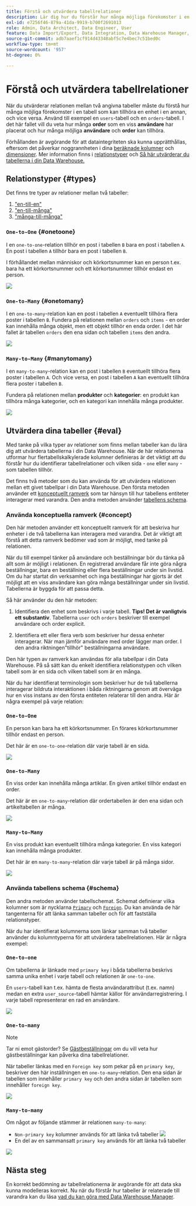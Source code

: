 ```yaml
---
title: Förstå och utvärdera tabellrelationer
description: Lär dig hur du förstår hur många möjliga förekomster i en tabell som kan tillhöra en enhet i en annan.
exl-id: e7256f46-879a-41da-9919-b700f2691013
role: Admin, Data Architect, Data Engineer, User
feature: Data Import/Export, Data Integration, Data Warehouse Manager, Commerce Tables
source-git-commit: adb7aaef1cf914d43348abf5c7e4bec7c51bed0c
workflow-type: tm+mt
source-wordcount: '957'
ht-degree: 0%

---
```


# Förstå och utvärdera tabellrelationer

När du utvärderar relationen mellan två angivna tabeller måste du förstå hur många möjliga förekomster i en tabell som kan tillhöra en enhet i en annan, och vice versa. Använd till exempel en `users`-tabell och en `orders`-tabell. I det här fallet vill du veta hur många **order** som en viss **användare** har placerat och hur många möjliga **användare** och **order** kan tillhöra.

Förhållanden är avgörande för att dataintegriteten ska kunna upprätthållas, eftersom det påverkar noggrannheten i dina [beräknade kolumner](../data-warehouse-mgr/creating-calculated-columns.md) och [dimensioner](../data-warehouse-mgr/manage-data-dimensions-metrics.md). Mer information finns i [relationstyper](#types) och [Så här utvärderar du tabellerna i din Data Warehouse.](#eval)

## Relationstyper {#types}

Det finns tre typer av relationer mellan två tabeller:

1. [&quot;en-till-en&quot;](#onetoone)
1. [&quot;en-till-många&quot;](#onetomany)
1. [&quot;många-till-många&quot;](#manytomany)

### `One-to-One` {#onetoone}

I en `one-to-one`-relation tillhör en post i tabellen `B` bara en post i tabellen `A`. En post i tabellen `A` tillhör bara en post i tabellen `B`.

I förhållandet mellan människor och körkortsnummer kan en person t.ex. bara ha ett körkortsnummer och ett körkortsnummer tillhör endast en person.

![](../../assets/one-to-one.png)

### `One-to-Many` {#onetomany}

I en `one-to-many`-relation kan en post i tabellen `A` eventuellt tillhöra flera poster i tabellen `B`. Fundera på relationen mellan `orders` och `items` - en order kan innehålla många objekt, men ett objekt tillhör en enda order. I det här fallet är tabellen `orders` den ena sidan och tabellen `items` den andra.

![](../../assets/one-to-many_001.png)

### `Many-to-Many` {#manytomany}

I en `many-to-many`-relation kan en post i tabellen `B` eventuellt tillhöra flera poster i tabellen `A`. Och vice versa, en post i tabellen `A` kan eventuellt tillhöra flera poster i tabellen `B`.

Fundera på relationen mellan **produkter** och **kategorier**: en produkt kan tillhöra många kategorier, och en kategori kan innehålla många produkter.

![](../../assets/many-to-many.png)

## Utvärdera dina tabeller {#eval}

Med tanke på vilka typer av relationer som finns mellan tabeller kan du lära dig att utvärdera tabellerna i din Data Warehouse. När de här relationerna utformar hur flertabellskalkylerade kolumner definieras är det viktigt att du förstår hur du identifierar tabellrelationer och vilken sida - `one` eller `many` - som tabellen tillhör.

Det finns två metoder som du kan använda för att utvärdera relationen mellan ett givet tabellpar i din Data Warehouse. Den första metoden använder ett [konceptuellt ramverk](#concept) som tar hänsyn till hur tabellens entiteter interagerar med varandra. Den andra metoden använder [tabellens schema](#schema).

### Använda konceptuella ramverk {#concept}

Den här metoden använder ett konceptuellt ramverk för att beskriva hur enheter i de två tabellerna kan interagera med varandra. Det är viktigt att förstå att detta ramverk bedömer vad som är möjligt, med tanke på relationen.

När du till exempel tänker på användare och beställningar bör du tänka på allt som är möjligt i relationen. En registrerad användare får inte göra några beställningar, bara en beställning eller flera beställningar under sin livstid. Om du har startat din verksamhet och inga beställningar har gjorts är det möjligt att en viss användare kan göra många beställningar under sin livstid. Tabellerna är byggda för att passa detta.

Så här använder du den här metoden:

1. Identifiera den enhet som beskrivs i varje tabell. **Tips! Det är vanligtvis ett substantiv**. Tabellerna `user` och `orders` beskriver till exempel användare och order explicit.

1. Identifiera ett eller flera verb som beskriver hur dessa enheter interagerar. När man jämför användare med order lägger man order. I den andra riktningen&quot;tillhör&quot; beställningarna användare.

Den här typen av ramverk kan användas för alla tabellpar i din Data Warehouse. På så sätt kan du enkelt identifiera relationstypen och vilken tabell som är en sida och vilken tabell som är en många.

När du har identifierat terminologin som beskriver hur de två tabellerna interagerar bildruta interaktionen i båda riktningarna genom att överväga hur en viss instans av den första entiteten relaterar till den andra. Här är några exempel på varje relation:

### `One-to-One`

En person kan bara ha ett körkortsnummer. En förares körkortsnummer tillhör endast en person.

Det här är en `one-to-one`-relation där varje tabell är en sida.

![](../../assets/one-to-one3.png)

### `One-to-Many`

En viss order kan innehålla många artiklar. En given artikel tillhör endast en order.

Det här är en `one-to-many`-relation där ordertabellen är den ena sidan och artikeltabellen är många.

![](../../assets/one-to-many3.png)

### `Many-to-Many`

En viss produkt kan eventuellt tillhöra många kategorier. En viss kategori kan innehålla många produkter.

Det här är en `many-to-many`-relation där varje tabell är på många sidor.

![](../../assets/many-to-many3.png)

### Använda tabellens schema {#schema}

Den andra metoden använder tabellschemat. Schemat definierar vilka kolumner som är nycklarna [`Primary`](https://en.wikipedia.org/wiki/Unique_key) och [`Foreign`](https://en.wikipedia.org/wiki/Foreign_key). Du kan använda de här tangenterna för att länka samman tabeller och för att fastställa relationstyper.

När du har identifierat kolumnerna som länkar samman två tabeller använder du kolumntyperna för att utvärdera tabellrelationen. Här är några exempel:

### `One-to-one`

Om tabellerna är länkade med `primary key` i båda tabellerna beskrivs samma unika enhet i varje tabell och relationen är `one-to-one`.

En `users`-tabell kan t.ex. hämta de flesta användarattribut (t.ex. namn) medan en extra `user_source`-tabell hämtar källor för användarregistrering. I varje tabell representerar en rad en användare.

![](../../assets/one-to-one1.png)

### `One-to-many`

>[!NOTE]
>
>Tar ni emot gästorder? Se [Gästbeställningar](../data-warehouse-mgr/guest-orders.md) om du vill veta hur gästbeställningar kan påverka dina tabellrelationer.

När tabeller länkas med en `Foreign key` som pekar på en `primary key`, beskriver den här inställningen en `one-to-many`-relation. Den ena sidan är tabellen som innehåller `primary key` och den andra sidan är tabellen som innehåller `foreign key`.

![](../../assets/one-to-many1.png)

### `Many-to-many`

Om något av följande stämmer är relationen `many-to-many`:

* `Non-primary key` kolumner används för att länka två tabeller
  ![](../../assets/many-to-many1.png)
* En del av en sammansatt `primary key` används för att länka två tabeller

![](../../assets/many-to-mnay2.png)

## Nästa steg

En korrekt bedömning av tabellrelationerna är avgörande för att data ska kunna modelleras korrekt. Nu när du förstår hur tabeller är relaterade till varandra kan du läsa [vad du kan göra med Data Warehouse Manager](../data-warehouse-mgr/tour-dwm.md).

